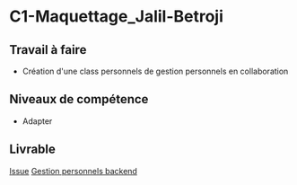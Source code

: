 # C1-Maquettage_Jalil-Betroji

## Travail à faire

- Création d'une class personnels de gestion personnels en collaboration

## Niveaux de compétence

- Adapter

## Livrable

[Issue](https://github.com/solicoders/gestion-personnels/issues/72)
[Gestion personnels backend](https://github.com/solicoders/gestion-personnels/tree/66-prisedeservice_personnelsbackend)
